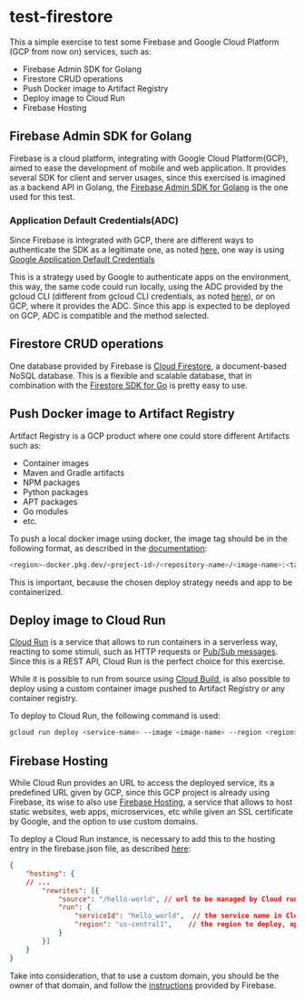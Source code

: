 # test-firestore

This a simple exercise to test some Firebase and Google Cloud Platform (GCP from now on) services, such as:

- Firebase Admin SDK for Golang
- Firestore CRUD operations
- Push Docker image to Artifact Registry
- Deploy image to Cloud Run
- Firebase Hosting

## Firebase Admin SDK for Golang

Firebase is a cloud platform, integrating with Google Cloud Platform(GCP), aimed to ease the development of mobile and web application. It provides several SDK for client and server usages, since this exercised is imagined as a backend API in Golang, the [Firebase Admin SDK for Golang](https://firebase.google.com/docs/admin/setup#go) is the one used for this test.

### Application Default Credentials(ADC)

Since Firebase is integrated with GCP, there are different ways to authenticate the SDK as a legitimate one, as noted [here](https://cloud.google.com/docs/authentication), one way is using [Google Application Default Credentials](https://cloud.google.com/docs/authentication#adc)

This is a strategy used by Google to authenticate apps on the environment, this way, the same code could run locally, using the ADC provided by the gcloud CLI (different from gcloud CLI credentials, as noted [here](https://cloud.google.com/docs/authentication/gcloud#gcloud-credentials)), or on  GCP, where it provides the ADC. Since this app is expected to be deployed on GCP, ADC is compatible and the method selected.

## Firestore CRUD operations

One database provided by Firebase is [Cloud Firestore](https://firebase.google.com/docs/firestore), a document-based NoSQL database. This is a flexible and scalable database, that in combination with the [Firestore SDK for Go](https://firebase.google.com/docs/firestore/quickstart#go) is pretty easy to use.

## Push Docker image to Artifact Registry

Artifact Registry is a GCP product where one could store different Artifacts such as:

- Container images
- Maven and Gradle artifacts
- NPM packages
- Python packages
- APT packages
- Go modules
- etc.

To push a local docker image using docker, the image tag should be in the following format, as described in the [documentation](https://cloud.google.com/artifact-registry/docs/docker/pushing-and-pulling):

````bash
<region>-docker.pkg.dev/<project-id>/<repository-name>/<image-name>:<tag>
````

This is important, because the chosen deploy strategy needs and app to be containerized.

## Deploy image to Cloud Run

[Cloud Run](https://cloud.google.com/run) is a service that allows to run containers in a serverless way, reacting to some stimuli, such as HTTP requests or [Pub/Sub messages](https://cloud.google.com/pubsub). Since this is a REST API, Cloud Run is the perfect choice for this exercise.

While it is possible to run from source using [Cloud Build](https://cloud.google.com/build), is also possible to deploy using a custom container image pushed to Artifact Registry or any container registry.

To deploy to Cloud Run, the following command is used:

````bash
gcloud run deploy <service-name> --image <image-name> --region <region>
````

## Firebase Hosting

While Cloud Run provides an URL to access the deployed service, its a predefined URL given by GCP, since this GCP project is already using Firebase, its wise to also use [Firebase Hosting](https://firebase.google.com/docs/hosting), a service that allows to host static websites, web apps, microservices, etc while given an SSL certificate by Google, and the option to use custom domains.

To deploy a Cloud Run instance, is necessary to add this to the hosting entry in the firebase.json file, as described [here](https://firebase.google.com/docs/hosting/cloud-run):

````json
{
    "hosting": {
    // ...
        "rewrites": [{
            "source": "/hello-world", // url to be managed by Cloud run
            "run": {
                "serviceId": "hello_world",  // the service name in Cloud Run
                "region": "us-central1",    // the region to deploy, optional (if omitted, default is us-central1)
            }
        }]
    }
}
````

Take into consideration, that to use a custom domain, you should be the owner of that domain, and follow the [instructions](https://firebase.google.com/docs/hosting/custom-domain) provided by Firebase.

